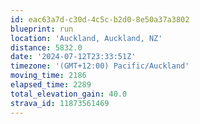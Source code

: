 ```yaml
---
id: eac63a7d-c30d-4c5c-b2d0-8e50a37a3802
blueprint: run
location: 'Auckland, Auckland, NZ'
distance: 5832.0
date: '2024-07-12T23:33:51Z'
timezone: '(GMT+12:00) Pacific/Auckland'
moving_time: 2186
elapsed_time: 2289
total_elevation_gain: 40.0
strava_id: 11873561469
---
```

